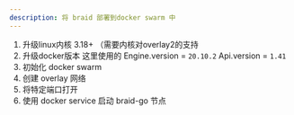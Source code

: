 ```yaml
---
description: 将 braid 部署到docker swarm 中
---
```


1. 升级linux内核 3.18+ （需要内核对overlay2的支持
2. 升级docker版本 这里使用的 Engine.version = `20.10.2` Api.version = `1.41`
3. 初始化 docker swarm
4. 创建 overlay 网络
5. 将特定端口打开
6. 使用 docker service 启动 braid-go 节点